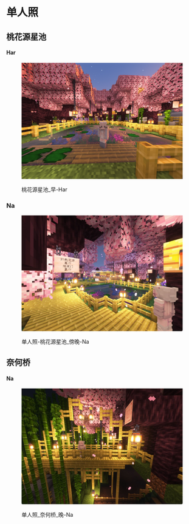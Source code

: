 # 单人照

## 桃花源星池

#### Har

<figure><img src="../../.gitbook/assets/桃花源星池_早-Har.png" alt=""><figcaption><p>桃花源星池_早-Har</p></figcaption></figure>

### Na

<figure><img src="../../.gitbook/assets/单人照-桃花源星池_傍晚-Na.jpg" alt=""><figcaption><p>单人照-桃花源星池_傍晚-Na</p></figcaption></figure>

## 奈何桥

#### Na

<figure><img src="../../.gitbook/assets/单人照_奈何桥_晚-Na.jpg" alt=""><figcaption><p>单人照_奈何桥_晚-Na</p></figcaption></figure>
